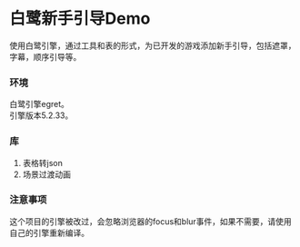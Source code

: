 # 白鹭新手引导Demo
使用白鹭引擎，通过工具和表的形式，为已开发的游戏添加新手引导，包括遮罩，字幕，顺序引导等。

### 环境   
白鹭引擎egret。  
引擎版本5.2.33。  

### 库
1. 表格转json
2. 场景过渡动画

### 注意事项
这个项目的引擎被改过，会忽略浏览器的focus和blur事件，如果不需要，请使用自己的引擎重新编译。
